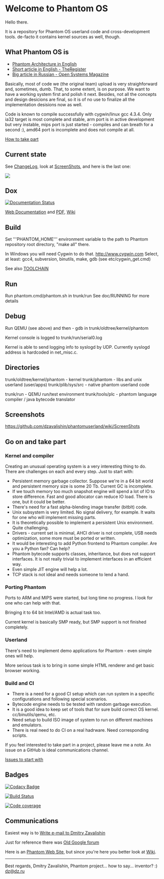 # Welcome to Phantom OS #

Hello there.

It is a repository for Phantom OS userland code and cross-development tools.
de-facto it contains kernel sources as well, though.

## What Phantom OS is ##

*   [Phantom Architecture in English](https://github.com/dzavalishin/phantomuserland/wiki/PhantomArchitecture)
*   [Short article in English - TheRegister](http://www.theregister.co.uk/2009/02/03/phantom_russian_os/)
*   [Big article in Russian - Open Systems Magazine](http://www.osp.ru/os/2011/03/13008200/)

Basically, most of code we (the original team) upload is very straighforward
and, sometimes, dumb. That, to some extent, is on purpose. We want to have
a working system first and polish it next. Besides, not all the concepts and
design desicions are final, so it is of no use to finalize all the 
implementation desisions now as well.

Code is known to compile successfully with cygwin/linux gcc 4.3.4.
Only ia32 target is most complete and stable, arm port is in active development
but very instable, mips port is just started - compiles and can breath for a
second :), amd64 port is incomplete and does not compile at all.

[How to take part](https://github.com/dzavalishin/phantomuserland/wiki/HowToTakePart)

## Current state ##

See [ChangeLog](https://github.com/dzavalishin/phantomuserland/wiki/ChangeLog), look at [ScreenShots](https://github.com/dzavalishin/phantomuserland/wiki/ScreenShots), and here is the last one:

![](https://github.com/dzavalishin/phantomuserland/blob/master/doc/images/Phantom_screen_Controls_21_10_2019.png?raw=true)

## Dox ##

[![Documentation Status](https://readthedocs.org/projects/phantomdox/badge/?version=latest)](https://phantomdox.readthedocs.io/en/latest/?badge=latest)
     
[Web Documentation](https://phantomdox.readthedocs.io/en/latest/) and [PDF](https://buildmedia.readthedocs.org/media/pdf/phantomdox/latest/phantomdox.pdf), 
[Wiki](https://github.com/dzavalishin/phantomuserland/wiki)

## Build ##

  Set '''PHANTOM_HOME''' environment variable to the path to Phantom repository root directory,
  "make all" there.

  In Windows you will need Cygwin to do that. <http://www.cygwin.com>
  Select, at least: gcc4, subversion, binutils, make, gdb
  (see etc/cygwin_get.cmd)
  
  See also [TOOLCHAIN](https://github.com/dzavalishin/phantomuserland/blob/master/TOOLCHAIN)

## Run ##

  Run phantom.cmd/phantom.sh in trunk/run
  See doc/RUNNING for more details

## Debug ##

  Run QEMU (see above) and then - gdb in trunk/oldtree/kernel/phantom

  Kernel console is logged to trunk/run/serial0.log 

  Kernel is able to send logging info to syslogd by UDP.
  Currently syslogd address is hardcoded in net_misc.c.

## Directories ##

trunk/oldtree/kernel/phantom - kernel 
trunk/phantom                - libs and unix userland (user/apps)
trunk/plib/sys/src           - native phantom userland code

trunk/run                    - QEMU run/test environment
trunk/tools/plc              - phantom language compiler / java bytecode translator

## Screenshots ##

  <https://github.com/dzavalishin/phantomuserland/wiki/ScreenShots>

## Go on and take part ##

### Kernel and compiler

Creating an unusual operating system is a very interesting thing to do. There are challenges on each and every step.
Just to start with:

* Persistent memory garbage collector. Suppose we're in a 64 bit world and persistent memory size is some 20 Tb. Current GC is incomplete.
* If we touch memory too much snapshot engine will spend a lot of IO to store difference. Fast and good allocator can reduce IO load. There is one, but it could be better.
* There's need for a fast alpha-blending image transfer (bitblt) code.
* Unix subsystem is very limited. No signal delivery, for example. It waits for one who will implement missing parts.
* It is theoretically possible to implement a persistent Unix environment. Quite challenging.
* Drivers - current set is minimal, AHCI driver is not complete, USB needs optimization, some more must be ported or written.
* It would be interesting to add Python frontend to Phantom compiler. Are you a Python fan? Can help?
* Phantom bytecode supports classes, inheritance, but does not support interfaces. It is not really trivial to implement interfaces in an efficient way.
* Even simple JIT engine will help a lot.
* TCP stack is not ideal and needs someone to lend a hand.

### Porting Phantom

Ports to ARM and MIPS were started, but long time no progress. I look for one who can help with that.

Bringing it to 64 bit Intel/AMD is actual task too. 

Current kernel is basically SMP ready, but SMP support is not finished completely.

### Userland

There's need to implement demo applications for Phantom - even simple ones will help.

More serious task is to bring in some simple HTML renderer and get basic browser working.

### Build and CI

* There is a need for a good CI setup which can run system in a specific configurations and following special scenarios.
* Bytecode engine needs to be tested with random garbage execution.
* It is a good idea to keep set of tools that for sure build correct OS kernel. cc/binutils/qemu, etc.
* Need setup to build ISO image of system to run on different machines and emulators.
* There is real need to do CI on a real hadrware. Need corresponding scripts.

If you feel interested to take part in a project, please leave me a note. An issue on a GitHub is ideal communications channel.

[Issues to start with](https://github.com/dzavalishin/phantomuserland/issues?q=is%3Aissue+is%3Aopen+label%3A%22good+first+issue%22)

## Badges ##

[![Codacy Badge](https://api.codacy.com/project/badge/Grade/8eec7d75d73b4a93b45a1befa3b70696)](https://www.codacy.com/manual/dzavalishin/phantomuserland?utm_source=github.com&amp;utm_medium=referral&amp;utm_content=dzavalishin/phantomuserland&amp;utm_campaign=Badge_Grade)

[![Build Status](https://travis-ci.com/dzavalishin/phantomuserland.svg?branch=master)](https://travis-ci.com/dzavalishin/phantomuserland)

[![Code coverage][COVERAGE_BADGE]][COVERAGE_LINK]

[COVERAGE_LINK]:https://scan.coverity.com/projects/dzavalishin-phantomuserland

[COVERAGE_BADGE]:https://scan.coverity.com/projects/8024/badge.svg

## Communications ##

Easiest way is to [Write e-mail to Dmitry Zavalishin](mailto:dz@dz.ru)

Just for reference there was [Old Google forum](https://groups.google.com/forum/#!forum/phantom-os)

Here is an [Phantom Web Site](http://phantomos.org/), but since you're here you
better look at [Wiki](https://github.com/dzavalishin/phantomuserland/wiki).

<hr>

Best regards, Dmitry Zavalishin,
Phantom project... how to say... inventor? :)
dz@dz.ru
